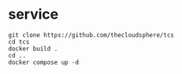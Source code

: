 # service

```
git clone https://github.com/thecloudsphere/tcs
cd tcs
docker build .
cd ..
docker compose up -d
```
